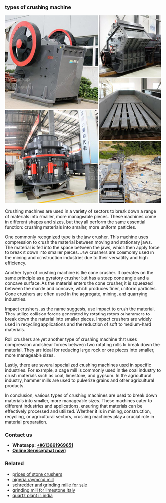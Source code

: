 <h3>types of crushing machine</h3><img src='1703042608.jpg' alt=''><p>Crushing machines are used in a variety of sectors to break down a range of materials into smaller, more manageable pieces. These machines come in different shapes and sizes, but they all perform the same essential function: crushing materials into smaller, more uniform particles.</p><p>One commonly recognized type is the jaw crusher. This machine uses compression to crush the material between moving and stationary jaws. The material is fed into the space between the jaws, which then apply force to break it down into smaller pieces. Jaw crushers are commonly used in the mining and construction industries due to their versatility and high efficiency.</p><p>Another type of crushing machine is the cone crusher. It operates on the same principle as a gyratory crusher but has a steep cone angle and a concave surface. As the material enters the cone crusher, it is squeezed between the mantle and concave, which produces finer, uniform particles. Cone crushers are often used in the aggregate, mining, and quarrying industries.</p><p>Impact crushers, as the name suggests, use impact to crush the material. They utilize collision forces generated by rotating rotors or hammers to break down the material into smaller pieces. Impact crushers are widely used in recycling applications and the reduction of soft to medium-hard materials.</p><p>Roll crushers are yet another type of crushing machine that uses compression and shear forces between two rotating rolls to break down the material. They are ideal for reducing large rock or ore pieces into smaller, more manageable sizes.</p><p>Lastly, there are several specialized crushing machines used in specific industries. For example, a cage mill is commonly used in the coal industry to crush materials such as coal, limestone, and gypsum. In the agricultural industry, hammer mills are used to pulverize grains and other agricultural products.</p><p>In conclusion, various types of crushing machines are used to break down materials into smaller, more manageable sizes. These machines cater to different industries and applications, ensuring that materials can be effectively processed and utilized. Whether it is in mining, construction, recycling, or agricultural sectors, crushing machines play a crucial role in material preparation.</p><h3>Contact us</h3><ul><li><strong>Whatsapp:&nbsp;<a href="https://wa.me/8613661969651">+8613661969651</a></strong></li><li><a href="https://swt.shibang-china.com/?git&amp;zhl&amp;types of crushing machine"><strong>Online Service(chat now)</strong></a></li></ul><h3>Related</h3><ul><li><a href='prices of stone crushers.md'>prices of stone crushers</a></li><li><a href='nigeria raymond mill.md'>nigeria raymond mill</a></li><li><a href='schredder and grinding mille for sale.md'>schredder and grinding mille for sale</a></li><li><a href='grinding mill for limestone italy.md'>grinding mill for limestone italy</a></li><li><a href='quartz plant in india.md'>quartz plant in india</a></li></ul>